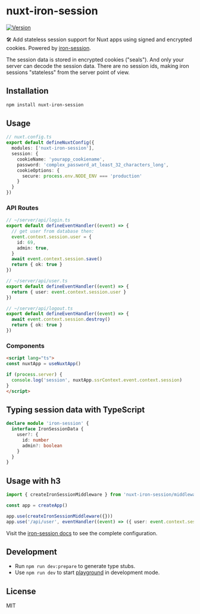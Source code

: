# nuxt-iron-session

[![Version](https://img.shields.io/npm/v/nuxt-iron-session?style=flat&colorA=000000&colorB=000000)](https://www.npmjs.com/package/nuxt-iron-session)

🛠 Add stateless session support for Nuxt apps using signed and encrypted cookies. Powered by [iron-session](https://github.com/vvo/iron-session).

The session data is stored in encrypted cookies ("seals"). And only your server can decode the session data. There are no session ids, making iron sessions "stateless" from the server point of view.

## Installation

```bash
npm install nuxt-iron-session
```

## Usage

```ts
// nuxt.config.ts
export default defineNuxtConfig({
  modules: ['nuxt-iron-session'],
  session: {
    cookieName: 'yourapp_cookiename',
    password: 'complex_password_at_least_32_characters_long',
    cookieOptions: {
      secure: process.env.NODE_ENV === 'production'
    }
  }
})
```

### API Routes

```ts
// ~/server/api/login.ts
export default defineEventHandler((event) => {
  // get user from database then:
  event.context.session.user = {
    id: 69,
    admin: true,
  }
  await event.context.session.save()
  return { ok: true }
})
```

```ts
// ~/server/api/user.ts
export default defineEventHandler((event) => {
  return { user: event.context.session.user }
})
```

```ts
// ~/server/api/logout.ts
export default defineEventHandler((event) => {
  await event.context.session.destroy()
  return { ok: true }
})
```

### Components

```html
<script lang="ts">
const nuxtApp = useNuxtApp()

if (process.server) {
  console.log('session', nuxtApp.ssrContext.event.context.session)
}
</script>
```

## Typing session data with TypeScript

```ts
declare module 'iron-session' {
  interface IronSessionData {
    user?: {
      id: number
      admin?: boolean
    }
  }
}
```

## Usage with h3

```ts
import { createIronSessionMiddleware } from 'nuxt-iron-session/middleware'

const app = createApp()

app.use(createIronSessionMiddleware({}))
app.use('/api/user', eventHandler((event) => ({ user: event.context.session.user })))
```

Visit the [iron-session docs](https://github.com/vvo/iron-session) to see the complete configuration.

## Development

- Run `npm run dev:prepare` to generate type stubs.
- Use `npm run dev` to start [playground](./playground) in development mode.

## License

MIT
